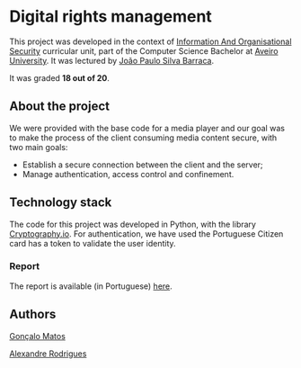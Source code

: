 # Digital rights management

This project was developed in the context of [Information And Organisational Security](https://www.ua.pt/en/uc/4143) curricular unit, part of the Computer Science Bachelor at [Aveiro University](https://www.ua.pt/). It was lectured by [João Paulo Silva Barraca](https://www.ua.pt/en/p/10333322).

It was graded **18 out of 20**.



## About the project

We were provided with the base code for a media player and our goal was to make the process of the client consuming media content secure, with two main goals:

- Establish a secure connection between the client and the server;
- Manage authentication, access control and confinement.



## Technology stack

The code for this project was developed in Python, with the library [Cryptography.io](https://cryptography.io/). For authentication, we have used the Portuguese Citizen card has a token to validate the user identity.



### Report

The report is available (in Portuguese) [here](report.pdf).



## Authors

[Gonçalo Matos](https://github.com/gmatosferreira)

[Alexandre Rodrigues](https://github.com/alex-pt01)